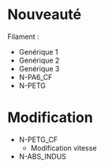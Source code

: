 # Nouveauté 

Filament : 
- Genérique 1
- Genérique 2
- Genérique 3
- N-PA6_CF
- N-PETG

# Modification

- N-PETG_CF
    - Modification vitesse 
- N-ABS_INDUS
